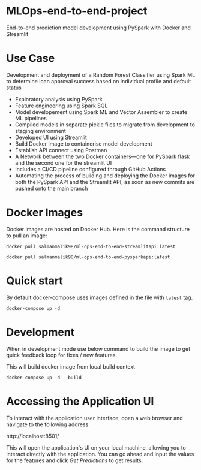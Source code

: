# MLOps-end-to-end-project
End-to-end prediction model development using PySpark with Docker and Streamlit

# Use Case

Development and deployment of a Random Forest Classifier using Spark ML to determine loan approval success based on individual profile and default status

* Exploratory analysis using PySpark
* Feature engineering using Spark SQL
* Model developement using Spark ML and Vector Assembler to create ML pipelines
* Compiled models in separate pickle files to migrate from development to staging environment
* Developed UI using Streamlit 
* Build Docker Image to containerise model development
* Establish API connect using Postman 
* A Network between the two Docker containers—one for PySpark flask and the second one for the streamlit UI
* Includes a CI/CD pipeline configured through GitHub Actions
* Automating the process of building and deploying the Docker images for both the PySpark API and the Streamlit API, as soon as new commits are pushed onto the main branch

# Docker Images

Docker images are hosted on Docker Hub. Here is the command structure to pull an image:

```shell
docker pull salmanmalik98/ml-ops-end-to-end-streamlitapi:latest
```

```shell
docker pull salmanmalik98/ml-ops-end-to-end-pysparkapi:latest
```

# Quick start

By default docker-compose uses images defined in the file with `latest` tag.

```shell
docker-compose up -d
```

# Development

When in development mode use below command to build the image to get quick feedback loop for fixes / new features.

This will build docker image from local build context

```shell
docker-compose up -d --build
```

# Accessing the Application UI

To interact with the application user interface, open a web browser and navigate to the following address: 

http://localhost:8501/

This will open the application's UI on your local machine, allowing you to interact directly with the application.
You can go ahead and input the values for the features and click _Get Predictions_ to get results.



